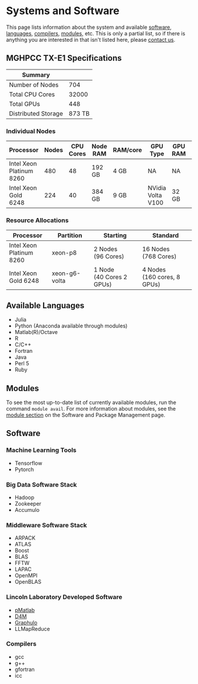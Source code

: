 Systems and Software
====================

This page lists information about the system and available
[software](#software),
[languages](#available-languages),
[compilers](#compilers),
[modules](#modules), etc. This is
only a partial list, so if there is anything you are interested in that
isn't listed here, please [contact
us](https://supercloud.mit.edu/contact).

MGHPCC TX-E1 Specifications
---------------------------


| Summary            |        |
|--------------------| -------|
|Number of Nodes     |   704  |
|Total CPU Cores     |  32000 |
|Total GPUs          |  448   |
|Distributed Storage |  873 TB|



### Individual Nodes

|  Processor  | Nodes |  CPU Cores | Node RAM | RAM/core | GPU Type|  GPU RAM | GPUs/node |  Local Disk |
| ------------|-------|-------|-------|----------|---------|------|-----------|--------|
|Intel Xeon <br>  Platinum 8260| 480   |  48   |   192 GB | 4 GB   |    NA  |    NA    | NA     |     4.4 TB|
|Intel Xeon <br> Gold 6248    | 224   |  40   |   384 GB | 9 GB   |  NVidia<br>Volta V100 |  32 GB | 2       |    3.8 TB



### Resource Allocations

|  Processor    |   Partition    |   Starting   |  Standard|
|  --------------- |---------------| ------------ |-------------|
|  Intel Xeon <br> Platinum 8260  |  xeon-p8      |   2 Nodes<br>(96 Cores)      | 16 Nodes<br>(768 Cores)|
 | Intel Xeon <br> Gold 6248  |  xeon-g6-volta |  1 Node<br>(40 Cores 2 GPUs)|  4 Nodes<br>(160 cores, 8 GPUs)|


Available Languages
-------------------

- Julia
- Python (Anaconda available through modules)
- Matlab(R)/Octave
- R
- C/C++
- Fortran
- Java
- Perl 5
- Ruby

Modules
-------

To see the most up-to-date list of currently available modules, run the
command `module avail`. For more information about modules, see the
[module section](using-the-system/software-packages.md#modules) on the
Software and Package Management page.

Software
--------

### Machine Learning Tools

- Tensorflow
- Pytorch

### Big Data Software Stack

- Hadoop
- Zookeeper
- Accumulo

### Middleware Software Stack

- ARPACK
- ATLAS
- Boost
- BLAS
- FFTW
- LAPAC
- OpenMPI
- OpenBLAS

### Lincoln Laboratory Developed Software

- [pMatlab](https://www.ll.mit.edu/research-and-development/cyber-security-and-information-sciences/pmatlab)
- [D4M](http://www.mit.edu/~kepner/D4M/)
- [Graphulo](http://graphulo.mit.edu/)
- LLMapReduce

### Compilers

- gcc
- g++
- gfortran
- icc
